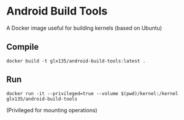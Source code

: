 # Android Build Tools
A Docker image useful for building kernels (based on Ubuntu) 

## Compile
`docker build -t glx135/android-build-tools:latest .`

## Run
`docker run -it --privileged=true --volume $(pwd)/kernel:/kernel glx135/android-build-tools`

(Privileged for mounting operations)
